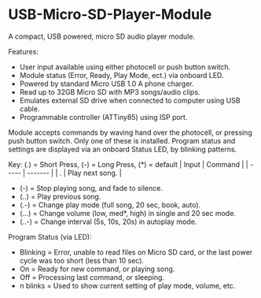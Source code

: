 # USB-Micro-SD-Player-Module
A compact, USB powered, micro SD audio player module.

Features:
 - User input available using either photocell or push button switch.
 - Module status (Error, Ready, Play Mode, ect.) via onboard LED.
 - Powered by standard Micro USB 1.0 A phone charger.
 - Read up to 32GB Micro SD with MP3 songs/audio clips.
 - Emulates external SD drive when connected to computer using USB cable.
 - Programmable controller (ATTiny85) using ISP port.
 
Module accepts commands by waving hand over the photocell, or pressing push button switch. Only one of these is installed. Program status and settings are displayed via an onboard Status LED, by blinking patterns.

Key: (.) = Short Press, (-) = Long Press, (*) = default
| Input | Command |
| ----- | ------- |
| . | Play next song. |
-  (-) = Stop playing song, and fade to silence.
-  (..) = Play previous song.
-  (.-) = Change play mode (full song, 20 sec, book, auto).
-  (...) = Change volume (low, med*, high) in single and 20 sec mode.
-  (..-) = Change interval (5s, 10s, 20s) in autoplay mode.
 
Program Status (via LED):

- Blinking = Error, unable to read files on Micro SD card, or the last power cycle was too short (less than 10 sec).
- On = Ready for new command, or playing song.
- Off = Processing last command, or sleeping.
- n blinks = Used to show current setting of play mode, volume, etc.
